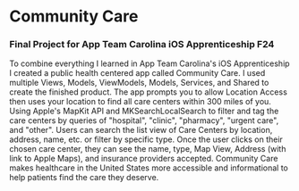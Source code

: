 # Community Care
### Final Project for App Team Carolina iOS Apprenticeship F24

To combine everything I learned in App Team Carolina's iOS Apprenticeship I created a public health centered app called Community Care. I used multiple Views, Models, ViewModels, Models, Services, and Shared to create the finished product. The app prompts you to allow Location Access then uses your location to find all care centers within 300 miles of you. Using Apple's MapKit API and MKSearchLocalSearch to filter and tag the care centers by queries of "hospital", "clinic", "pharmacy", "urgent care", and "other". Users can search the list view of Care Centers by location, address, name, etc. or filter by specific type. Once the user clicks on their chosen care center, they can see the name, type, Map View, Address (with link to Apple Maps), and insurance providers accepted. Community Care makes healthcare in the United States more accessible and informational to help patients find the care they deserve.  
